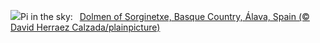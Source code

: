 ![](https://www.bing.com/th?id=OHR.BasqueDolmen_EN-US9089569057_UHD.jpg&w=1000)Pi in the sky:&nbsp;&ensp;[Dolmen of Sorginetxe, Basque Country, Álava, Spain (© David Herraez Calzada/plainpicture)](https://www.bing.com/th?id=OHR.BasqueDolmen_EN-US9089569057_UHD.jpg)
<br><br/>
